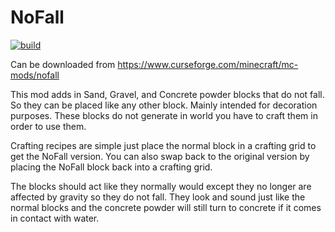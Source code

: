 # NoFall
[![build](https://github.com/lilrichy/NoFall/actions/workflows/build.yml/badge.svg)](https://github.com/lilrichy/NoFall/actions/workflows/build.yml)

Can be downloaded from https://www.curseforge.com/minecraft/mc-mods/nofall

This mod adds in Sand, Gravel, and Concrete powder blocks that do not fall. So they can be placed like any other block. Mainly intended for decoration purposes. These blocks do not generate in world you have to craft them in order to use them.

Crafting recipes are simple just place the normal block in a crafting grid to get the NoFall version. You can also swap back to the original version by placing the NoFall block back into a crafting grid.

The blocks should act like they normally would except they no longer are affected by gravity so they do not fall. They look and sound just like the normal blocks and the concrete powder will still turn to concrete if it comes in contact with water.
